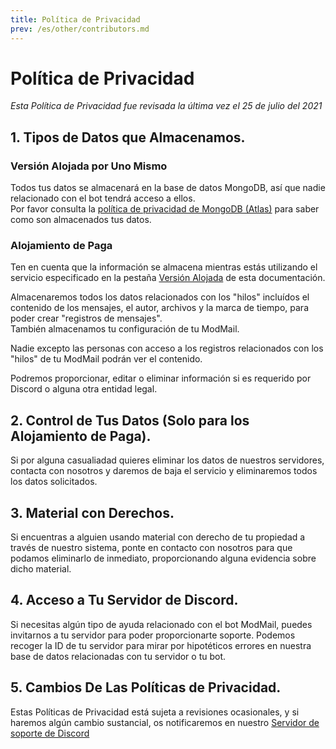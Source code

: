 ```yaml
---
title: Política de Privacidad
prev: /es/other/contributors.md
---
```


# Política de Privacidad

*Esta Política de Privacidad fue revisada la última vez el 25 de julio del 2021*

## 1. Tipos de Datos que Almacenamos.

### Versión Alojada por Uno Mismo

Todos tus datos se almacenará en la base de datos MongoDB, así que nadie relacionado con el bot tendrá acceso a ellos.
<br/>
Por favor consulta la [política de privacidad de MongoDB (Atlas)](https://www.mongodb.com/legal/privacy-policy) para saber como son almacenados tus datos.

### Alojamiento de Paga

Ten en cuenta que la información se almacena mientras estás utilizando el servicio especificado en la pestaña [Versión Alojada](/hosted_version.md) de esta documentación.

Almacenaremos todos los datos relacionados con los "hilos" incluídos el contenido de los mensajes, el autor, archivos y la marca de tiempo, para poder crear "registros de mensajes".
<br/>
También almacenamos tu configuración de tu ModMail.

Nadie excepto las personas con acceso a los registros relacionados con los "hilos" de tu ModMail podrán ver el contenido.

Podremos proporcionar, editar o eliminar información si es requerido por Discord o alguna otra entidad legal.

## 2. Control de Tus Datos (Solo para los Alojamiento de Paga).

Si por alguna casualiadad quieres eliminar los datos de nuestros servidores, contacta con nosotros y daremos de baja el servicio y eliminaremos todos los datos solicitados.

## 3. Material con Derechos.

Si encuentras a alguien usando material con derecho de tu propiedad a través de nuestro sistema, ponte en contacto con nosotros para que podamos eliminarlo de inmediato, proporcionando alguna evidencia sobre dicho material.

## 4. Acceso a Tu Servidor de Discord.

Si necesitas algún tipo de ayuda relacionado con el bot ModMail, puedes invitarnos a tu servidor para poder proporcionarte soporte. Podemos recoger la ID de tu servidor para mirar por hipotéticos errores en nuestra base de datos relacionadas con tu servidor o tu bot.

## 5. Cambios De Las Políticas de Privacidad.

Estas Políticas de Privacidad está sujeta a revisiones ocasionales, y si haremos algún cambio sustancial, os notificaremos en nuestro [Servidor de soporte de Discord](https://discord.gg/9jPjxMB)
